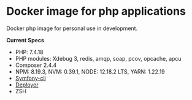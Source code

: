 # Docker image for php applications

Docker php image for personal use in development.

**Current Specs**
* PHP: 7.4.18
* PHP modules: Xdebug 3, redis, amqp, soap, pcov, opcache, apcu
* Composer 2.4.4 
* NPM: 8.19.3, NVM: 0.39.1, NODE: 12.18.2 LTS, YARN: 1.22.19
* [Symfony-cli](https://symfony.com/download)
* [Deployer](https://github.com/deployphp/deployer)
* ZSH
